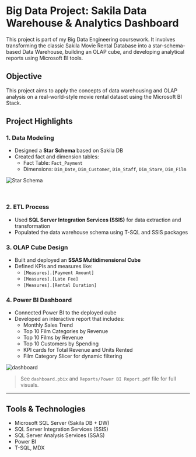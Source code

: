 # Big Data Project: Sakila Data Warehouse & Analytics Dashboard

This project is part of my Big Data Engineering coursework. It involves transforming the classic Sakila Movie Rental Database into a star-schema-based Data Warehouse, building an OLAP cube, and developing analytical reports using Microsoft BI tools.

## Objective

This project aims to apply the concepts of data warehousing and OLAP analysis on a real-world-style movie rental dataset using the Microsoft BI Stack.

## Project Highlights

### 1. Data Modeling
- Designed a **Star Schema** based on Sakila DB
- Created fact and dimension tables:
  - Fact Table: `Fact_Payment`
  - Dimensions: `Dim_Date`, `Dim_Customer`, `Dim_Staff`, `Dim_Store`, `Dim_Film`

![Star Schema](https://github.com/MohamedMostafa259/Big-Data-Project-Salika-DB/blob/main/Star%20Schema%20VS.png)

<br>

### 2. ETL Process
- Used **SQL Server Integration Services (SSIS)** for data extraction and transformation
- Populated the data warehouse schema using T-SQL and SSIS packages

### 3. OLAP Cube Design
- Built and deployed an **SSAS Multidimensional Cube**
- Defined KPIs and measures like:
  - `[Measures].[Payment Amount]`
  - `[Measures].[Late Fee]`
  - `[Measures].[Rental Duration]`

### 4. Power BI Dashboard
- Connected Power BI to the deployed cube
- Developed an interactive report that includes:
  - Monthly Sales Trend
  - Top 10 Film Categories by Revenue
  - Top 10 Films by Revenue
  - Top 10 Customers by Spending
  - KPI cards for Total Revenue and Units Rented
  - Film Category Slicer for dynamic filtering

![dashboard](https://github.com/MohamedMostafa259/Big-Data-Project-Salika-DB/blob/main/Dashboard.png)

> See `dashboard.pbix` and `Reports/Power BI Report.pdf` file for full visuals.

---

## Tools & Technologies

- Microsoft SQL Server (Sakila DB + DW)
- SQL Server Integration Services (SSIS)
- SQL Server Analysis Services (SSAS)
- Power BI
- T-SQL, MDX
